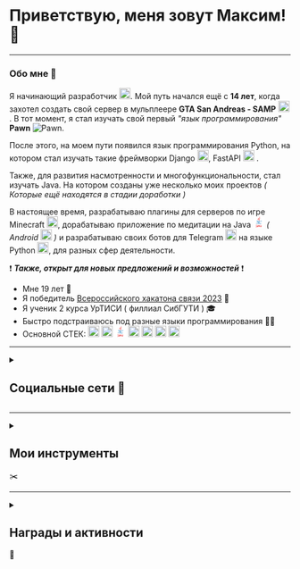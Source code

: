 # Приветствую, меня зовут Максим! 🎅

---

### Обо мне 👦
<p>Я начинающий разработчик <img src="https://media2.giphy.com/media/v1.Y2lkPTc5MGI3NjExN2x5N2JjbWRzdmNsbWQ1MHBhN2I2bm5icmNhZWx0bWh3Zzg4b3NtaSZlcD12MV9pbnRlcm5hbF9naWZfYnlfaWQmY3Q9Zw/ed7RrrCi4r7h5NoQI2/giphy.gif" width="20" height="20" title="CAT PROGRAMMING"/>. Мой путь начался ещё с <b>14 лет</b>, когда захотел создать свой сервер в мульплеере <b>GTA San Andreas - SAMP</b> <img src="https://freepngimg.com/download/gta/28717-2-gta-san-andreas-hd.png" width="20" height="20" title="GTA San Andreas ICON"/>. В тот момент, я стал изучать свой первый <i>"язык программирования"</i> <b>Pawn</b> <img src="https://upload.wikimedia.org/wikipedia/commons/7/71/Pawn_logo.png" height="20" height="20" title="Pawn"/>.</p>
<p>После этого, на моем пути появился язык программирования Python, на котором стал изучать такие фреймворки Django <img height="20" width="20" src="https://cdn.simpleicons.org/django" title="Django"/>, FastAPI <img height="20" width="20" src="https://cdn.simpleicons.org/fastapi" title="FastAPI"/> .</p>
<p>Также, для развития насмотренности и многофункциональности, стал изучать Java. На котором созданы уже несколько моих проектов <i>( Которые ещё находятся в стадии доработки )</i></p>
<p>В настоящее время, разрабатываю плагины для серверов по игре Minecraft <img height="20" width="20" src="https://cdn.simpleicons.org/minecraft" title="Minecraft"/>, дорабатываю приложение по медитации на Java <img height="20" width="20" src="https://github.com/devicons/devicon/blob/master/icons/java/java-original-wordmark.svg" title="Java"/> <i>( Android <img height="20" width="20" src="https://cdn.simpleicons.org/android" title="android"/> )</i> и разрабатываю своих ботов для Telegram <img height="20" width="20" src="https://cdn.simpleicons.org/telegram" title="Telegram"/> на языке Python <img height="20" width="20" src="https://cdn.simpleicons.org/python" title="Python"/>, для разных сфер деятельности.</p>
<p>❗️ <i><b>Также, открыт для новых предложений и возможностей</b></i> ❗️</p>

    
<ul>
  <li>Мне 19 лет 🫣</li>
  <li>Я победитель <a href="https://telehack.ru/">Всероссийского хакатона связи 2023</a> 🥇</li>
  <li>Я ученик 2 курса УрТИСИ ( филлиал СибГУТИ ) 🎓</li>
  <li>Быстро подстраиваюсь под разные языки программирования 🦹‍♂️</li>
  <li>
    <div id="badges">
      Основной СТЕК: 
      <img height="20" width="20" src="https://cdn.simpleicons.org/python" title="Python"/>
      <img height="20" width="20" src="https://cdn.simpleicons.org/django" title="Django"/>
      <img height="20" width="20" src="https://github.com/devicons/devicon/blob/master/icons/java/java-original-wordmark.svg" title="Java"/>
      <img height="20" width="20" src="https://cdn.simpleicons.org/javascript" title="JavaScript"/>
      <img height="20" width="20" src="https://cdn.simpleicons.org/typescript" title="TypeScript"/>
      <img height="20" width="20" src="https://cdn.simpleicons.org/sqlite" title="SQLite"/>
      <img height="20" width="20" src="https://cdn.simpleicons.org/mysql" title="MySQL"/>
    </div>
</ul>

---

<details> 
  <summary><h2>Социальные сети 🍒</h2></summary>
  <div id="badges">
    <a href="https://t.me/MaxAbrashov" target="_blank">
      <img src="https://cdn-icons-png.flaticon.com/512/2111/2111646.png" width="40" height="40" alt="Telegram: @MaxAbrashov" title="Telegram: @MaxAbrashov"/>
    </a>
    <a href="https://vk.com/max_whites" target="_blank">
      <img src="https://cdn-icons-png.flaticon.com/512/145/145813.png" width="40" height="40" alt="VK: @Max_Whites" title="VK: @Max_Whites"/>
    </a>
  </div>
</details> 

---

<details> 
  <summary><h2>Мои инструменты</h2> ✂️</summary>
  
  ### Языки программирования и разметки 🧲
  <div id="badges">
    <img height="48" width="48" src="https://cdn.simpleicons.org/python" title="Python"/>
    <img height="48" width="48" src="https://github.com/devicons/devicon/blob/master/icons/java/java-original-wordmark.svg" title="JAVA"/>
    <img height="48" width="48" src="https://cdn.simpleicons.org/html5" title="HTML5"/>
    <img height="48" width="48" src="https://cdn.simpleicons.org/css3" title="CSS3"/>
    <img height="48" width="48" src="https://cdn.simpleicons.org/javascript" title="JavaScript"/>
    <img height="48" width="48" src="https://cdn.simpleicons.org/typescript" title="TypeScript"/>
    <img height="48" width="48" src="https://cdn.simpleicons.org/scratch" title="Scratch"/>
  </div>

  ### Фреймворки и библиотеки 🧪
  <div id="badges">
    <img height="48" width="48" src="https://cdn.simpleicons.org/react" title="ReactJS"/>
    <img height="48" width="48" src="https://cdn.simpleicons.org/django" title="Django"/>
    <img height="48" width="48" src="https://cdn.simpleicons.org/fastapi" title="FastAPI"/>
    <img height="48" width="48" src="https://cdn.simpleicons.org/node.js" title="Node.JS"/>
    <img height="48" width="48" src="https://cdn.simpleicons.org/git" title="Git"/>
    <img height="48" width="48" src="https://cdn.simpleicons.org/sqlalchemy" title="Python - SQLAlchemy"/>
    <img height="48" width="48" src="https://cdn.simpleicons.org/aiohttp" title="Python - AIOHTTP"/>
    <img height="48" width="48" src="https://cdn.simpleicons.org/numpy" title="Python - NumPy"/>
    <img height="48" width="48" src="https://cdn.simpleicons.org/pandas" title="Python - Pandas"/>
    
  </div>

  ### Базы данных и системная часть 🩹
  <div id="badges">
    <img height="48" width="48" src="https://cdn.simpleicons.org/sqlite" title="SQLite"/>
    <img height="48" width="48" src="https://cdn.simpleicons.org/mysql" title="MySQL"/>
    <img height="48" width="48" src="https://cdn.simpleicons.org/postgresql" title="PostgreSQL"/>
    <img height="48" width="48" src="https://cdn.simpleicons.org/debian" title="Debian"/>
    <img height="48" width="48" src="https://cdn.simpleicons.org/linux" title="Linux"/>
    
  </div>

  ### Программные обеспечения 🔑
  <div id="badges">
    <img height="48" width="48" src="https://cdn.simpleicons.org/adobephotoshop" title="Adobe Photoshop"/>
    <img height="48" width="48" src="https://cdn.simpleicons.org/adobeillustrator" title="Adobe Illustrator"/>
    <img height="48" width="48" src="https://cdn.simpleicons.org/adobepremierepro" title="Adobe Premier Pro"/>
    <img height="48" width="48" src="https://cdn.simpleicons.org/adobeaftereffects" title="Adobe After Effects"/>
    <img height="48" width="48" src="https://cdn.simpleicons.org/adobeaudition" title="Adobe Audition"/>
    <img height="48" width="48" src="https://capcut-win.com/images/uploads/2023-08-29/icon-%20%20capcut-u7zgp.png" title="CapCut"/>
    <img height="48" width="48" src="https://cdn.simpleicons.org/figma" title="Figma"/>
    <img height="48" width="48" src="https://github.com/devicons/devicon/blob/master/icons/putty/putty-original.svg" title="Putty"/>
    <img height="48" width="48" src="https://cdn.simpleicons.org/filezilla" title="FileZilla"/>
  </div>
</details> 

---
<details> 
  <summary><h2>Награды и активности</h2> 🎁</summary>
  
  ![codewars](https://www.codewars.com/users/AbrashovMaxim/badges/large)
  
  [![Ashutosh's github activity graph](https://github-readme-activity-graph.vercel.app/graph?username=abrashovmaxim&theme=react-dark)](https://github.com/abrashovmaxim/github-readme-activity-graph)
</details>


<!--
**AbrashovMaxim/AbrashovMaxim** is a ✨ _special_ ✨ repository because its `README.md` (this file) appears on your GitHub profile.

Here are some ideas to get you started:

- 🔭 I’m currently working on ...
- 🌱 I’m currently learning ...
- 👯 I’m looking to collaborate on ...
- 🤔 I’m looking for help with ...
- 💬 Ask me about ...
- 📫 How to reach me: ...
- 😄 Pronouns: ...
- ⚡ Fun fact: ...
-->
